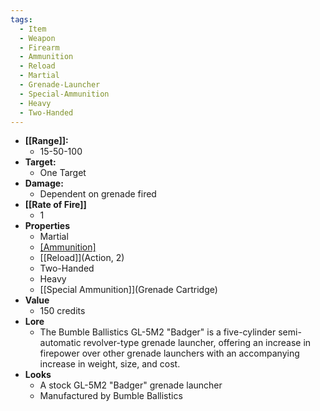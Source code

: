 ```yaml
---
tags:
  - Item
  - Weapon
  - Firearm
  - Ammunition
  - Reload
  - Martial
  - Grenade-Launcher
  - Special-Ammunition
  - Heavy
  - Two-Handed
---
```

- **[[Range]]:**
	- 15-50-100
- **Target:**
	- One Target
- **Damage:**
	- Dependent on grenade fired
- **[[Rate of Fire]]**
	- 1
- **Properties**
	- Martial
	- [[Ammunition]](5)
	- [[Reload]](Action, 2)
	- Two-Handed
	- Heavy
	- [[Special Ammunition]](Grenade Cartridge)
- **Value**
	- 150 credits
- **Lore**
	- The Bumble Ballistics GL-5M2 "Badger" is a five-cylinder semi-automatic revolver-type grenade launcher, offering an increase in firepower over other grenade launchers with an accompanying increase in weight, size, and cost.
- **Looks**
	- A stock GL-5M2 "Badger" grenade launcher
	- Manufactured by Bumble Ballistics
